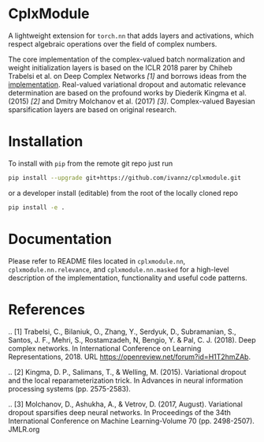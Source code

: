 # CplxModule

A lightweight extension for `torch.nn` that adds layers and activations, which respect algebraic operations over the field of complex numbers.

The core implementation of the complex-valued batch normalization and weight initialization layers is based on the ICLR 2018 parer by Chiheb Trabelsi et al. on Deep Complex Networks _[1]_ and borrows ideas from the [implementation](https://github.com/ChihebTrabelsi/deep_complex_networks). Real-valued variational dropout and automatic relevance determination are based on the profound works by Diederik Kingma et al. (2015) _[2]_ and Dmitry Molchanov et al. (2017) _[3]_. Complex-valued Bayesian sparsification layers are based on original research.

# Installation

To install with `pip` from the remote git repo just run
```bash
pip install --upgrade git+https://github.com/ivannz/cplxmodule.git
```
or a developer install (editable) from the root of the locally cloned repo
```bash
pip install -e .
```

# Documentation

Please refer to README files located in `cplxmodule.nn`, `cplxmodule.nn.relevance`, and `cplxmodule.nn.masked` for a high-level description of the implementation, functionality and useful code patterns.


# References

.. [1] Trabelsi, C., Bilaniuk, O., Zhang, Y., Serdyuk, D., Subramanian, S., Santos, J. F., Mehri, S., Rostamzadeh, N, Bengio, Y. & Pal, C. J. (2018). Deep complex networks. In International Conference on Learning Representations, 2018. URL https://openreview.net/forum?id=H1T2hmZAb.

.. [2] Kingma, D. P., Salimans, T., & Welling, M. (2015). Variational dropout and the local reparameterization trick. In Advances in neural information processing systems (pp. 2575-2583).

.. [3] Molchanov, D., Ashukha, A., & Vetrov, D. (2017, August). Variational dropout sparsifies deep neural networks. In Proceedings of the 34th International Conference on Machine Learning-Volume 70 (pp. 2498-2507). JMLR.org
